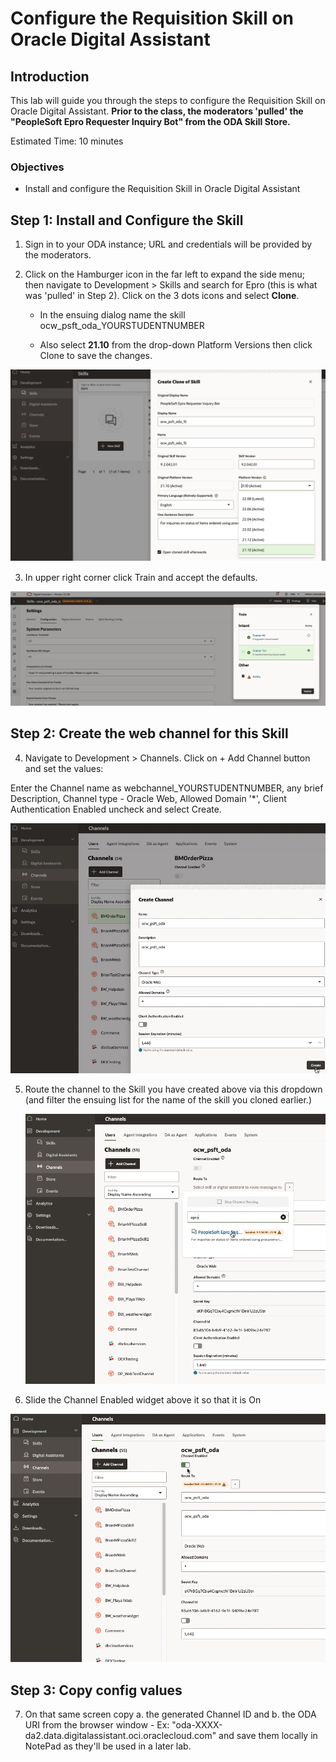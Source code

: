 # Configure the Requisition Skill on Oracle Digital Assistant

## **Introduction**

This lab will guide you through the steps to configure the Requisition Skill on Oracle Digital Assistant. **Prior to the class, the moderators 'pulled' the "PeopleSoft Epro Requester Inquiry Bot" from the ODA Skill Store.**

Estimated Time: 10 minutes

### **Objectives**

- Install and configure the Requisition Skill in Oracle Digital Assistant

## **Step 1:** Install and Configure the Skill

1. Sign in to your ODA instance; URL and credentials will be provided by the moderators. 

2. Click on the Hamburger icon in the far left to expand the side menu; then navigate to Development > Skills and search for Epro (this is what was 'pulled' in Step 2). Click on the 3 dots icons and select **Clone**.

    * In the ensuing dialog name the skill ocw\_psft\_oda\_YOURSTUDENTNUMBER 

    * Also select **21.10** from the drop-down Platform Versions then click Clone to save the changes.

 ![clone](images/a.png " ")

3. In upper right corner click Train and accept the defaults.

 ![train](images/train.png " ")



## **Step 2:** Create the web channel for this Skill

4. Navigate to Development > Channels. Click on + Add Channel button and set the values:

 Enter the Channel name as webchannel_YOURSTUDENTNUMBER, any brief Description, Channel type - Oracle Web, Allowed Domain '*', Client Authentication Enabled  uncheck and select Create. 

   ![1](images/1.png " ")

5. Route the channel to the Skill you have created above via this dropdown (and filter the ensuing list for the name of the skill you cloned earlier.)

    ![2](images/2.png " ")
    
6.  Slide the Channel Enabled widget above it so that it is On

![3](images/3.png " ")
    

## **Step 3:** Copy config values

7. On that same screen copy a. the generated Channel ID and b. the ODA URI from the browser window - Ex: "oda-XXXX-da2.data.digitalassistant.oci.oraclecloud.com" and save them locally in NotePad as they'll be used in a later lab.